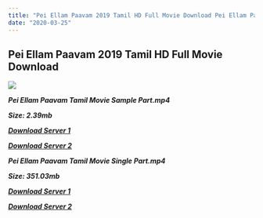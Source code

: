 ```yaml
---
title: "Pei Ellam Paavam 2019 Tamil HD Full Movie Download Pei Ellam Paavam Tamil HD Movie Download"
date: "2020-03-25"
---
```


## Pei Ellam Paavam 2019 Tamil HD Full Movie Download

![](https://images.moviebuff.com/4f2e1ac0-823e-4c3b-9e0d-4c8d2d260832?w=1000)

**_Pei Ellam Paavam Tamil Movie Sample Part.mp4_**

**_Size: 2.39mb_**

**_[Download Server 1](http://dl2.tamilsrcg.xyz/load/2019/Pei{dd491190c7c44e72d5bc6265d8d28d52dc406d5dbea1734fee0f652b09d71bf7}20Ellam{dd491190c7c44e72d5bc6265d8d28d52dc406d5dbea1734fee0f652b09d71bf7}20Paavam/Pei{dd491190c7c44e72d5bc6265d8d28d52dc406d5dbea1734fee0f652b09d71bf7}20Ellam{dd491190c7c44e72d5bc6265d8d28d52dc406d5dbea1734fee0f652b09d71bf7}20Paavam{dd491190c7c44e72d5bc6265d8d28d52dc406d5dbea1734fee0f652b09d71bf7}20DVDHD/Pei{dd491190c7c44e72d5bc6265d8d28d52dc406d5dbea1734fee0f652b09d71bf7}20Ellam{dd491190c7c44e72d5bc6265d8d28d52dc406d5dbea1734fee0f652b09d71bf7}20Paavam{dd491190c7c44e72d5bc6265d8d28d52dc406d5dbea1734fee0f652b09d71bf7}20704x300/Pei{dd491190c7c44e72d5bc6265d8d28d52dc406d5dbea1734fee0f652b09d71bf7}20Ellam{dd491190c7c44e72d5bc6265d8d28d52dc406d5dbea1734fee0f652b09d71bf7}20Paavam{dd491190c7c44e72d5bc6265d8d28d52dc406d5dbea1734fee0f652b09d71bf7}20(2019){dd491190c7c44e72d5bc6265d8d28d52dc406d5dbea1734fee0f652b09d71bf7}20DVDHD{dd491190c7c44e72d5bc6265d8d28d52dc406d5dbea1734fee0f652b09d71bf7}20Sample{dd491190c7c44e72d5bc6265d8d28d52dc406d5dbea1734fee0f652b09d71bf7}20HD.mp4)_**

**_[Download Server 2](http://dl2.tamilsrcg.xyz/load/2019/Pei{dd491190c7c44e72d5bc6265d8d28d52dc406d5dbea1734fee0f652b09d71bf7}20Ellam{dd491190c7c44e72d5bc6265d8d28d52dc406d5dbea1734fee0f652b09d71bf7}20Paavam/Pei{dd491190c7c44e72d5bc6265d8d28d52dc406d5dbea1734fee0f652b09d71bf7}20Ellam{dd491190c7c44e72d5bc6265d8d28d52dc406d5dbea1734fee0f652b09d71bf7}20Paavam{dd491190c7c44e72d5bc6265d8d28d52dc406d5dbea1734fee0f652b09d71bf7}20DVDHD/Pei{dd491190c7c44e72d5bc6265d8d28d52dc406d5dbea1734fee0f652b09d71bf7}20Ellam{dd491190c7c44e72d5bc6265d8d28d52dc406d5dbea1734fee0f652b09d71bf7}20Paavam{dd491190c7c44e72d5bc6265d8d28d52dc406d5dbea1734fee0f652b09d71bf7}20704x300/Pei{dd491190c7c44e72d5bc6265d8d28d52dc406d5dbea1734fee0f652b09d71bf7}20Ellam{dd491190c7c44e72d5bc6265d8d28d52dc406d5dbea1734fee0f652b09d71bf7}20Paavam{dd491190c7c44e72d5bc6265d8d28d52dc406d5dbea1734fee0f652b09d71bf7}20(2019){dd491190c7c44e72d5bc6265d8d28d52dc406d5dbea1734fee0f652b09d71bf7}20DVDHD{dd491190c7c44e72d5bc6265d8d28d52dc406d5dbea1734fee0f652b09d71bf7}20Sample{dd491190c7c44e72d5bc6265d8d28d52dc406d5dbea1734fee0f652b09d71bf7}20HD.mp4)_**

**_Pei Ellam Paavam Tamil Movie Single Part.mp4_**

**_Size: 351.03mb_**

**_[Download Server 1](http://dl2.tamilsrcg.xyz/load/2019/Pei{dd491190c7c44e72d5bc6265d8d28d52dc406d5dbea1734fee0f652b09d71bf7}20Ellam{dd491190c7c44e72d5bc6265d8d28d52dc406d5dbea1734fee0f652b09d71bf7}20Paavam/Pei{dd491190c7c44e72d5bc6265d8d28d52dc406d5dbea1734fee0f652b09d71bf7}20Ellam{dd491190c7c44e72d5bc6265d8d28d52dc406d5dbea1734fee0f652b09d71bf7}20Paavam{dd491190c7c44e72d5bc6265d8d28d52dc406d5dbea1734fee0f652b09d71bf7}20DVDHD/Pei{dd491190c7c44e72d5bc6265d8d28d52dc406d5dbea1734fee0f652b09d71bf7}20Ellam{dd491190c7c44e72d5bc6265d8d28d52dc406d5dbea1734fee0f652b09d71bf7}20Paavam{dd491190c7c44e72d5bc6265d8d28d52dc406d5dbea1734fee0f652b09d71bf7}20704x300/Pei{dd491190c7c44e72d5bc6265d8d28d52dc406d5dbea1734fee0f652b09d71bf7}20Ellam{dd491190c7c44e72d5bc6265d8d28d52dc406d5dbea1734fee0f652b09d71bf7}20Paavam{dd491190c7c44e72d5bc6265d8d28d52dc406d5dbea1734fee0f652b09d71bf7}20(2019){dd491190c7c44e72d5bc6265d8d28d52dc406d5dbea1734fee0f652b09d71bf7}20DVDHD{dd491190c7c44e72d5bc6265d8d28d52dc406d5dbea1734fee0f652b09d71bf7}20HD.mp4)_**

**_[Download Server 2](http://dl2.tamilsrcg.xyz/load/2019/Pei{dd491190c7c44e72d5bc6265d8d28d52dc406d5dbea1734fee0f652b09d71bf7}20Ellam{dd491190c7c44e72d5bc6265d8d28d52dc406d5dbea1734fee0f652b09d71bf7}20Paavam/Pei{dd491190c7c44e72d5bc6265d8d28d52dc406d5dbea1734fee0f652b09d71bf7}20Ellam{dd491190c7c44e72d5bc6265d8d28d52dc406d5dbea1734fee0f652b09d71bf7}20Paavam{dd491190c7c44e72d5bc6265d8d28d52dc406d5dbea1734fee0f652b09d71bf7}20DVDHD/Pei{dd491190c7c44e72d5bc6265d8d28d52dc406d5dbea1734fee0f652b09d71bf7}20Ellam{dd491190c7c44e72d5bc6265d8d28d52dc406d5dbea1734fee0f652b09d71bf7}20Paavam{dd491190c7c44e72d5bc6265d8d28d52dc406d5dbea1734fee0f652b09d71bf7}20704x300/Pei{dd491190c7c44e72d5bc6265d8d28d52dc406d5dbea1734fee0f652b09d71bf7}20Ellam{dd491190c7c44e72d5bc6265d8d28d52dc406d5dbea1734fee0f652b09d71bf7}20Paavam{dd491190c7c44e72d5bc6265d8d28d52dc406d5dbea1734fee0f652b09d71bf7}20(2019){dd491190c7c44e72d5bc6265d8d28d52dc406d5dbea1734fee0f652b09d71bf7}20DVDHD{dd491190c7c44e72d5bc6265d8d28d52dc406d5dbea1734fee0f652b09d71bf7}20HD.mp4)_**

